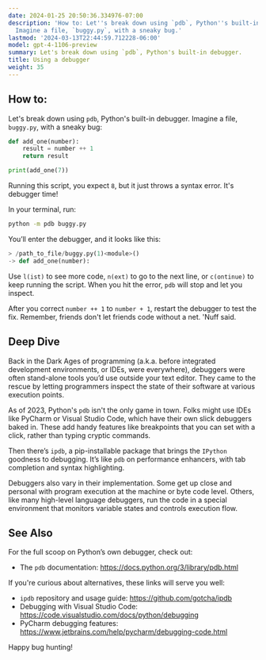 ```yaml
---
date: 2024-01-25 20:50:36.334976-07:00
description: 'How to: Let''s break down using `pdb`, Python''s built-in debugger.
  Imagine a file, `buggy.py`, with a sneaky bug.'
lastmod: '2024-03-13T22:44:59.712228-06:00'
model: gpt-4-1106-preview
summary: Let's break down using `pdb`, Python's built-in debugger.
title: Using a debugger
weight: 35
---
```


## How to:
Let's break down using `pdb`, Python's built-in debugger. Imagine a file, `buggy.py`, with a sneaky bug:

```Python
def add_one(number):
    result = number ++ 1
    return result

print(add_one(7))
```

Running this script, you expect `8`, but it just throws a syntax error. It's debugger time!

In your terminal, run:
```bash
python -m pdb buggy.py
```

You’ll enter the debugger, and it looks like this:
```Python
> /path_to_file/buggy.py(1)<module>()
-> def add_one(number):
```

Use `l(ist)` to see more code, `n(ext)` to go to the next line, or `c(ontinue)` to keep running the script. When you hit the error, `pdb` will stop and let you inspect.

After you correct `number ++ 1` to `number + 1`, restart the debugger to test the fix.
Remember, friends don't let friends code without a net. 'Nuff said.

## Deep Dive
Back in the Dark Ages of programming (a.k.a. before integrated development environments, or IDEs, were everywhere), debuggers were often stand-alone tools you’d use outside your text editor. They came to the rescue by letting programmers inspect the state of their software at various execution points.

As of 2023, Python's `pdb` isn't the only game in town. Folks might use IDEs like PyCharm or Visual Studio Code, which have their own slick debuggers baked in. These add handy features like breakpoints that you can set with a click, rather than typing cryptic commands.

Then there’s `ipdb`, a pip-installable package that brings the `IPython` goodness to debugging. It’s like `pdb` on performance enhancers, with tab completion and syntax highlighting.

Debuggers also vary in their implementation. Some get up close and personal with program execution at the machine or byte code level. Others, like many high-level language debuggers, run the code in a special environment that monitors variable states and controls execution flow.

## See Also
For the full scoop on Python’s own debugger, check out:
- The `pdb` documentation: https://docs.python.org/3/library/pdb.html

If you're curious about alternatives, these links will serve you well:
- `ipdb` repository and usage guide: https://github.com/gotcha/ipdb
- Debugging with Visual Studio Code: https://code.visualstudio.com/docs/python/debugging
- PyCharm debugging features: https://www.jetbrains.com/help/pycharm/debugging-code.html

Happy bug hunting!
